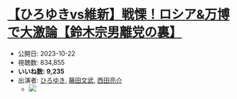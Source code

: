 # [【ひろゆきvs維新】戦慄！ロシア&万博で大激論【鈴木宗男離党の裏】](https://www.youtube.com/watch?v=zhduUUDxw4Q)
-   公開日: 2023-10-22
-   視聴数: 834,855
-   **いいね数: 9,235**
-   出演者: [ひろゆき](/rehacq_fan/people/ひろゆき "wikilink"), [藤田文武](/rehacq_fan/people/藤田文武 "wikilink"), [西田亮介](/rehacq_fan/people/西田亮介 "wikilink")
    - [![](https://img.youtube.com/vi/zhduUUDxw4Q/hqdefault.jpg)](https://www.youtube.com/watch?v=zhduUUDxw4Q)
